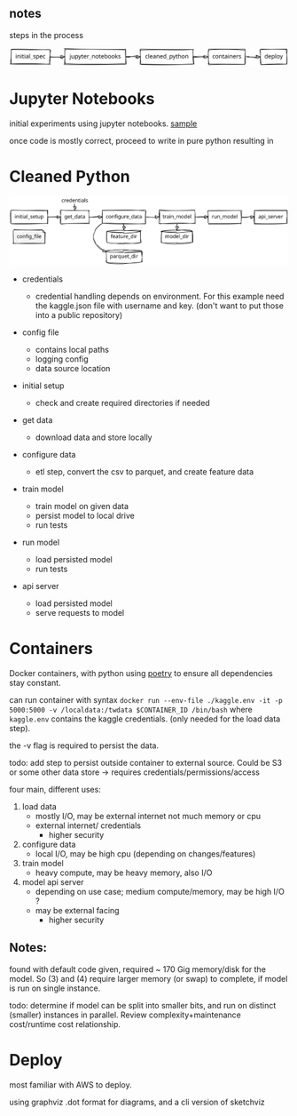 notes
-----

steps in the process

![steps](./steps.svg)

# Jupyter Notebooks
initial experiments using jupyter notebooks.
[sample](../notebooks/)

once code is mostly correct, proceed to write in pure python
resulting in

# Cleaned Python

![python](./python_flow.svg)

- credentials
    - credential handling depends on environment.  For this example need the kaggle.json file with username and key. (don't want to put those into a public repository)

- config file
    - contains local paths
    - logging config
    - data source location

- initial setup
    - check and create required directories if needed

- get data
    - download data and store locally

- configure data
    - etl step, convert the csv to parquet, and create feature data

- train model
    - train model on given data
    - persist model to local drive
    - run tests

- run model
    - load persisted model
    - run tests

- api server
    - load persisted model
    - serve requests to model


# Containers

Docker containers, with python using [poetry](https://python-poetry.org/) to ensure all dependencies stay constant.

can run container with syntax `docker run --env-file ./kaggle.env -it -p 5000:5000 -v /localdata:/twdata $CONTAINER_ID /bin/bash`
where `kaggle.env` contains the kaggle credentials.  (only needed for the load data step).

the -v flag is required to persist the data.

todo: add step to persist outside container to external source.  Could be S3 or some other data store -> requires credentials/permissions/access


four main, different uses:

1. load data
    - mostly I/O, may be external internet not much memory or cpu
    - external internet/ credentials
        - higher security
2. configure data
    - local I/O, may be high cpu (depending on changes/features)
3. train model
    - heavy compute, may be heavy memory, also I/O
4. model api server
    - depending on use case;  medium compute/memory, may be high I/O ?
    - may be external facing
        - higher security

## Notes:
found with default code given, required ~ 170 Gig memory/disk for the model.  So (3) and (4) require larger memory (or swap) to complete, if model is run on single instance.

todo: determine if model can be split into smaller bits, and run on distinct (smaller) instances in parallel.  Review complexity+maintenance cost/runtime cost relationship.

# Deploy

most familiar with AWS to deploy. 


using graphviz .dot format for diagrams, and a cli version of sketchviz
